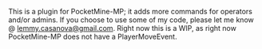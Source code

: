 This is a plugin for PocketMine-MP; it adds more commands for operators and/or admins. 
If you choose to use some of my code, please let me know @ lemmy.casanova@gmail.com.
Right now this is a WIP, as right now PocketMine-MP does not have a PlayerMoveEvent.